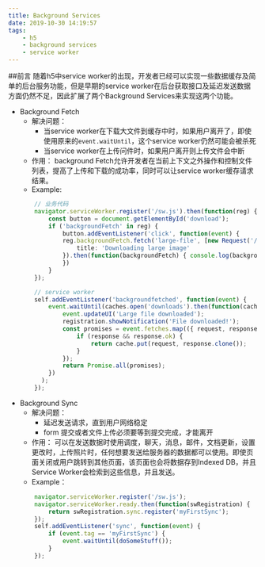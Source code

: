 ```yaml
---
title: Background Services
date: 2019-10-30 14:19:57
tags:
    - h5
    - background services
    - service worker
---
```

##前言
  随着h5中service worker的出现，开发者已经可以实现一些数据缓存及简单的后台服务功能，但是早期的service worker在后台获取接口及延迟发送数据方面仍然不足，因此扩展了两个Background Services来实现这两个功能。
  - Background Fetch
    + 解决问题：
        - 当service worker在下载大文件到缓存中时，如果用户离开了，即使使用原来的`event.waitUntil`，这个service worker仍然可能会被杀死
        - 当service worker在上传问件时，如果用户离开则上传文件会中断
    + 作用：
        background Fetch允许开发者在当前上下文之外操作和控制文件列表，提高了上传和下载的成功率，同时可以让service worker缓存请求结果。
    + Example:
    ```typescript
        // 业务代码
        navigator.serviceWorker.register('/sw.js').then(function(reg) {
            const button = document.getElementById('download');
            if ('backgroundFetch' in reg) {
                button.addEventListener('click', function(event) {
                reg.backgroundFetch.fetch('large-file', [new Request('/images/twilio.png')], {
                    title: 'Downloading large image'
                }).then(function(backgroundFetch) { console.log(backgroundFetch) });
                })
            }
        });
    
        // service worker
        self.addEventListener('backgroundfetched', function(event) {
            event.waitUntil(caches.open('downloads').then(function(cache) {
                event.updateUI('Large file downloaded');
                registration.showNotification('File downloaded!');
                const promises = event.fetches.map(({ request, response }) => {
                    if (response && response.ok) {
                        return cache.put(request, response.clone());
                    }   
                });
                return Promise.all(promises);
            })
          );
        });
    ```
  - Background Sync
    + 解决问题：
       - 延迟发送请求，直到用户网络稳定
       - form 提交或者文件上传必须要等到提交完成，才能离开
    + 作用：
        可以在发送数据时使用调度，聊天，消息，邮件，文档更新，设置更改时，上传照片时，任何想要发送给服务器的数据都可以使用。即使页面关闭或用户跳转到其他页面，该页面也会将数据存到Indexed DB，并且Service Worker会检索到这些信息，并且发送。
    + Example：
    ```typescript
        navigator.serviceWorker.register('/sw.js');
        navigator.serviceWorker.ready.then(function(swRegistration) {
            return swRegistration.sync.register('myFirstSync');
        });
        self.addEventListener('sync', function(event) {
            if (event.tag == 'myFirstSync') {
                event.waitUntil(doSomeStuff());
            }
        });
    ```

